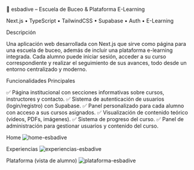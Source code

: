 🐠 esbadive – Escuela de Buceo & Plataforma E-Learning

Next.js • TypeScript • TailwindCSS • Supabase • Auth • E-Learning

Descripción

Una aplicación web desarrollada con Next.js que sirve como página para una escuela de buceo, además de incluir una plataforma e-learning integrada. Cada alumno puede iniciar sesión, acceder a su curso correspondiente y realizar el seguimiento de sus avances, todo desde un entorno centralizado y moderno.

Funcionalidades Principales

✅ Página institucional con secciones informativas sobre cursos, instructores y contacto.
✅ Sistema de autenticación de usuarios (login/registro) con Supabase.
✅ Panel personalizado para cada alumno con acceso a sus cursos asignados.
✅ Visualización de contenido teórico (videos, PDFs, imágenes).
✅ Sistema de progreso del curso.
✅ Panel de administración para gestionar usuarios y contenido del curso.

Home
![home-esbadive](https://github.com/user-attachments/assets/07c73582-24c8-4e92-9e61-081487182742)

Experiencias
![experiencias-esbadive](https://github.com/user-attachments/assets/a2b354a1-0c1a-4156-b1d5-4b26b0bef655)

Plataforma (vista de alumno)
![plataforma-esbadive](https://github.com/user-attachments/assets/8e27a9a4-d10f-4ba4-97d6-6f6821f8e0bc)
